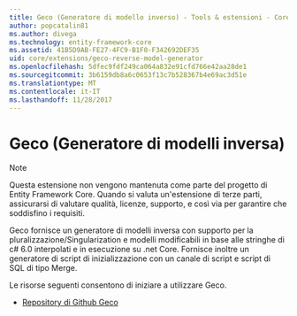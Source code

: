 ```yaml
---
title: Geco (Generatore di modello inverso) - Tools & estensioni - Core a Entity Framework
author: popcatalin81
ms.author: divega
ms.technology: entity-framework-core
ms.assetid: 41B5D9AB-FE27-4FC9-B1F0-F342692DEF35
uid: core/extensions/geco-reverse-model-generator
ms.openlocfilehash: 5dfec9fdf249ca064a832e91cfd766e42aa28de1
ms.sourcegitcommit: 3b6159db8a6c0653f13c7b528367b4e69ac3d51e
ms.translationtype: MT
ms.contentlocale: it-IT
ms.lasthandoff: 11/28/2017
---
```

# <a name="geco-reverse-model-generator"></a>Geco (Generatore di modelli inversa)

> [!NOTE]  
> Questa estensione non vengono mantenuta come parte del progetto di Entity Framework Core. Quando si valuta un'estensione di terze parti, assicurarsi di valutare qualità, licenze, supporto, e così via per garantire che soddisfino i requisiti.

Geco fornisce un generatore di modelli inversa con supporto per la pluralizzazione/Singularization e modelli modificabili in base alle stringhe di c# 6.0 interpolati e in esecuzione su .net Core. Fornisce inoltre un generatore di script di inizializzazione con un canale di script e script di SQL di tipo Merge.

Le risorse seguenti consentono di iniziare a utilizzare Geco.
* [Repository di Github Geco](https://github.com/iQuarc/Geco)
